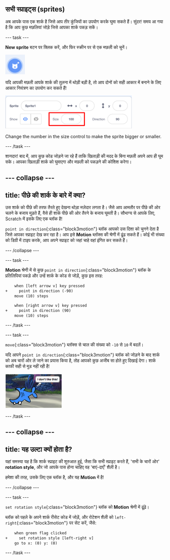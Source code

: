 ## सभी स्प्राइट्स (sprites)

अब आपके पास एक शार्क है जिसे आप तीर कुंजियों का उपयोग करके घुमा सकते हैं। सुंदर! समय आ गया है कि आप कुछ मछलियां जोड़े जिसे आपका शार्क पकड़ सकें।

\--- task \---

**New sprite** बटन पर क्लिक करें, और फिर स्क्रीन पर से एक मछली को चुनें।

![नया स्प्राइट बटन](images/spritesNewFromLibrary.png)

यदि आपकी मछली आपके शार्क की तुलना में थोड़ी बड़ी है, तो आप दोनों को सही आकार में बनाने के लिए आकार नियंत्रण का उपयोग कर सकते हैं!

![स्प्राइट आकार का नियंत्रण](images/sprites2.png)

Change the number in the size control to make the sprite bigger or smaller.

\--- /task \---

शानदार! बाद में, आप कुछ कोड जोड़ने जा रहे हैं ताकि खिलाड़ी की मदद के बिना मछली अपने आप ही घूम सके। आपका खिलाड़ी शार्क को घुमाएगा और मछली को पकड़ने की कोशिश करेगा।

## \--- collapse \---

## title: पीछे की शार्क के बारे में क्या?

उस शार्क को पीछे की तरफ तैरते हुए देखना थोड़ा मज़ेदार लगता है। जैसे आप आमतौर पर पीछे की ओर चलने के बजाय मुड़ते हैं, वैसे ही शार्क पीछे की ओर तैरने के बजाय घूमती है। सौभाग्य से आपके लिए, Scratch में इसके लिए एक ब्लॉक है!

`point in direction`{:class="block3motion"} ब्लॉक आपको उस दिशा को चुनने देता है जिसे आपका स्प्राइट देख कर रहा है। आप इसे **Motion** ब्लॉक्स की श्रेणी में ढूंढ सकते हैं। कोई भी संख्या को डिग्री में टाइप करके, आप अपने स्प्राइट को जहां चाहे वहां इंगित कर सकते हैं।

\--- /collapse \---

\--- task \---

**Motion** श्रेणी में से कुछ `point in direction`{:class="block3motion"} ब्लॉक के प्रतिलिपियां पकड़े और उन्हें शार्क के कोड से जोड़ें, कुछ इस तरह:

```blocks3
    when [left arrow v] key pressed
+     point in direction (-90)
    move (10) steps
```

```blocks3
    when [right arrow v] key pressed
+     point in direction (90)
    move (10) steps
```

\--- /task \---

\--- task \---

`move`{:class="block3motion"} ब्लॉक्स से चाल की संख्या को `-10` से `10` में बदलें।

यदि आपने `point in direction`{:class="block3motion"} ब्लॉक को जोड़ने के बाद शार्क को अब चारों ओर ले जाने का प्रयास किया है, तोह आपको कुछ अजीब सा होते हुए दिखाई देगा। शार्क काफी सही से मुड नहीं रही है!

![उल्टा शार्क](images/spritesUpsideDown.png)

\--- /task \---

## \--- collapse \---

## title: यह उल्टा क्यों होता है?

यहां समस्या यह है कि शार्क स्प्राइट की शुरुआत हुई, जैसा कि सभी स्प्राइट करते हैं, 'सभी के चारों ओर' **rotation style**, और जो आपके पास होना चाहिए वह 'बाएं-दाएँ' शैली है।

हमेशा की तरह, उसके लिए एक ब्लॉक है, और यह **Motion** में है!

\--- /collapse \---

\--- task \---

`set rotation style`{:class="block3motion"} ब्लॉक को **Motion** श्रेणी में ढूंढ़े।

ब्लॉक को पहले के अपने शार्क रीसेट कोड में जोड़ें, और रोटेशन शैली को `left-right`{:class="block3motion"} पर सेट करें, जैसे:

```blocks3
    when green flag clicked
+     set rotation style [left-right v]
    go to x: (0) y: (0)
```

\--- /task \---